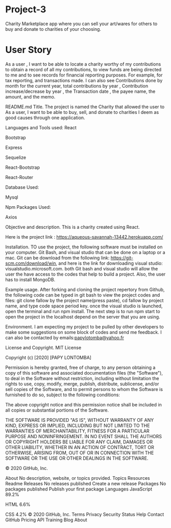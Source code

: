 # Project-3
Charity Marketplace app where you can sell your art/wares for others to buy and donate to charities of your choosing.

# User Story

As a user , I want to be able to locate a charity worthy of my contributions to obtain a record of all my contributions,  to view funds are being directed to me and to see records for financial reporting 
purposes. For example, for tax reporting, and transactions made. I can also see Contributions done by month for the current year, total contributions by year
, Contribution increase/decrease by year , the  Transaction date , the payee name, the amount, and the memo.

README.md
Title.
The project is named the Charity that allowed the user to As a user, I want to be able to buy, sell, and donate to charities I deem as good causes through one application.


Languages and Tools used:
React

Bootstrap

Express

Sequelize 

React-Bootstrap

React-Router

Database Used:

Mysql 

Npm Packages Used:

Axios

Objective and description.
This is a charity created using React. 

Here is the project link : https://aqueous-savannah-13442.herokuapp.com/

Installation.
TO use the project, the following software must be installed on your computer. Git Bash, and visual studio that can be done on a laptop or a mac. Git can be download from the following link: https://git-scm.com/download/win, and here is the link for downloading visual studio: visualstudio.microsoft.com. both Git bash and visual studio will allow the user the have access to the codes that help to build a project. Also, the user has to install MongoDB.

Example usage.
After forking and cloning the project repertory from Github, the following code can be typed in git bash to view the project codes and files: git clone fallow by the project name(press paste), cd fallow by project name, and type code space period key. once the visual studio is launched, open the terminal and run npm install. The next step is to run npm start to open the project in the localhost depend on the server that you are using.

Environment.
I am expecting my project to be pulled by other developers to make some suggestions on some block of codes and send me feedback. I can also be contacted by emails:papylotomba@yahoo.fr

License and Copyright.
MIT License

Copyright (c) [2020] [PAPY LONTOMBA]

Permission is hereby granted, free of charge, to any person obtaining a copy of this software and associated documentation files (the "Software"), to deal in the Software without restriction, including without limitation the rights to use, copy, modify, merge, publish, distribute, sublicense, and/or sell copies of the Software, and to permit persons to whom the Software is furnished to do so, subject to the following conditions:

The above copyright notice and this permission notice shall be included in all copies or substantial portions of the Software.

THE SOFTWARE IS PROVIDED "AS IS", WITHOUT WARRANTY OF ANY KIND, EXPRESS OR IMPLIED, INCLUDING BUT NOT LIMITED TO THE WARRANTIES OF MERCHANTABILITY, FITNESS FOR A PARTICULAR PURPOSE AND NONINFRINGEMENT. IN NO EVENT SHALL THE AUTHORS OR COPYRIGHT HOLDERS BE LIABLE FOR ANY CLAIM, DAMAGES OR OTHER LIABILITY, WHETHER IN AN ACTION OF CONTRACT, TORT OR OTHERWISE, ARISING FROM, OUT OF OR IN CONNECTION WITH THE SOFTWARE OR THE USE OR OTHER DEALINGS IN THE SOFTWARE.

© 2020 GitHub, Inc.

About
No description, website, or topics provided.
Topics
Resources
 Readme
Releases
No releases published
Create a new release
Packages
No packages published
Publish your first package
Languages
JavaScript
89.2%
 
HTML
6.6%
 
CSS
4.2%
© 2020 GitHub, Inc.
Terms
Privacy
Security
Status
Help
Contact GitHub
Pricing
API
Training
Blog
About
